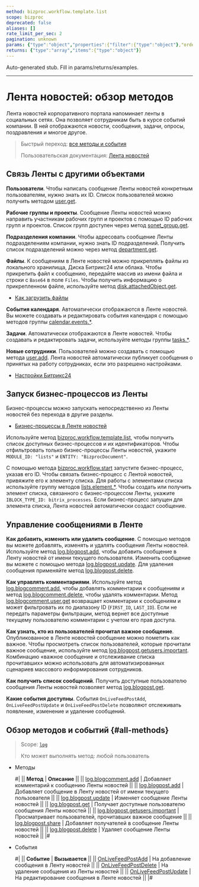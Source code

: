 ```yaml
---
method: bizproc.workflow.template.list
scope: bizproc
deprecated: false
aliases: []
rate_limit_per_sec: 2
pagination: unknown
params: {"type":"object","properties":{"filter":{"type":"object"},"order":{"type":"object"},"select":{"type":"array","items":{"type":"string"}},"start":{"type":["integer","string"]}}}
returns: {"type":"array","items":{"type":"object"}}
---
```


Auto-generated stub. Fill in params/returns/examples.

---

# Лента новостей: обзор методов

Лента новостей корпоративного портала напоминает ленты в социальных сетях. Она позволяет сотрудникам быть в курсе событий компании. В ней отображаются новости, сообщения, задачи, опросы, поздравления и многое другое.

> Быстрый переход: [все методы и события](#all-methods)
>
> Пользовательская документация: [Лента новостей](https://helpdesk.bitrix24.ru/section/108537/)

## Связь Ленты с другими объектами

**Пользователи**. Чтобы написать сообщение Ленты новостей конкретным пользователям, нужно знать их ID. Список пользователей можно получить методом [user.get](./../user/user-get.md).

**Рабочие группы и проекты**. Сообщение Ленты новостей можно направить участникам рабочих групп и проектов с помощью ID рабочих групп и проектов. Список групп доступен через метод [sonet_group.get](./../sonet-group/sonet-group-get.md).

**Подразделения компании**. Чтобы адресовать сообщение Ленты подразделениям компании, нужно знать ID подразделений. Получить список подразделений можно через метод [department.get](./../departments/department-get.md).

**Файлы**. К сообщениям в Ленте новостей можно прикреплять файлы из локального хранилища, Диска Битрикс24 или облака. Чтобы прикрепить файл к сообщению, передайте массив из имени файла и строки с `Base64` в поле `Files`. Чтобы получить информацию о прикрепленном файле, используйте метод [disk.attachedObject.get](./../disk/attached-object/disk-attached-object-get.md).



- [Как загрузить файлы](../files/how-to-upload-files.md)



**События календаря**. Автоматически отображаются в Ленте новостей. Вы можете создавать и редактировать события календаря с помощью методов группы [calendar.events.*](./../calendar/events/index.md).

**Задачи**. Автоматически отображаются  в Ленте новостей. Чтобы создавать и редактировать задачи, используйте методы группы [tasks.*](./../tasks/index.md).

**Новые сотрудники**. Пользователей можно создавать с помощью метода [user.add](./../user/user-add.md). Лента новостей автоматически публикует сообщения о принятых на работу сотрудниках, если это разрешено настройками.



- [Настройки Битрикс24](https://helpdesk.bitrix24.ru/open/18371844/)



## Запуск бизнес-процессов из Ленты

Бизнес-процессы можно запускать непосредственно из Ленты новостей без перехода в другие разделы.



- [Бизнес-процессы в Ленте новостей](https://helpdesk.bitrix24.ru/open/1312890/)



Используйте метод [bizproc.workflow.template.list](./../bizproc/template/bizproc-workflow-template-list.md), чтобы получить список доступных бизнес-процессов и их идентификаторов. Чтобы отфильтровать только бизнес-процессы Ленты новостей, укажите `MODULE_ID: "lists"` и `ENTITY: "BizprocDocument"`.

С помощью метода [bizproc.workflow.start](./../bizproc/bizproc-workflow-start.md) запустите бизнес-процесс, указав его ID. Чтобы связать бизнес-процесс с Лентой новостей, привяжите его к элементу списка. Для работы с элементами списка используйте группу методов [lists.element.*](./../lists/elements/index.md). Чтобы создать или получить элемент списка, связанного с бизнес-процессом Ленты, укажите `IBLOCK_TYPE_ID: bitrix_processes`. Если бизнес-процесс запущен для элемента списка, Лента новостей автоматически создаст сообщение.

## **Управление сообщениями в Ленте**

**Как добавить, изменить или удалить сообщение**. С помощью методов  вы можете добавлять, изменять и удалять сообщения Ленты новостей. Используйте метод [log.blogpost.add](./../log/log-blogpost-add.md), чтобы добавить сообщение в Ленту новостей от имени текущего пользователя. Изменить сообщение вы можете с помощью метода [log.blogpost.update](./../log/log-blogpost-update.md). Для удаления сообщения применяйте метод [log.blogpost.delete](./../log/log-blogpost-delete.md).

**Как управлять комментариями**. Используйте метод [log.blogcomment.add](./../log/log-blogcomment-add.md), чтобы добавлять комментарии к сообщениям и метод [log.blogcomment.delete](./../log/log-blogcomment-add.md), чтобы удалять комментарии. Метод [log.blogcomment.user.get](./../log/log-blogcomment-add.md) возвращает комментарии к сообщениям и может фильтровать их по диапазону ID (`FIRST_ID`, `LAST_ID`). Если не передать параметры фильтрации, метод вернет все доступные текущему пользователю комментарии с учетом его прав доступа.

**Как узнать, кто из пользователей прочитал важное сообщение**. Опубликованное в Ленте новостей сообщение можно пометить как важное. Чтобы просмотреть список пользователей, которые прочитали важное сообщение, используйте метод [log.blogpost.getusers.important](./log-blogpost-getusers-important.md). Комбинацию «важное сообщение и отслеживание списка прочитавших» можно использовать для автоматизированных сценариев массового информирования сотрудников.

**Как получить список сообщений**. Получить доступные пользователю сообщения Ленты новостей позволяет метод [log.blogpost.get](./log-blogpost-get.md).

**Какие события доступны**. События `OnLiveFeedPostAdd`, `OnLiveFeedPostUpdate` и `OnLiveFeedPostDelete` позволяют отслеживать появление, изменение и удаление сообщений.

## Обзор методов и событий {#all-methods}

> Scope: [`log`](../scopes/permissions.md)
> 
> Кто может выполнять метод: любой пользователь



- Методы

    #|
    || **Метод** | **Описание** ||
    || [log.blogcomment.add](./log-blogcomment-add.md) | Добавляет комментарий к сообщению Ленты новостей ||
    || [log.blogpost.add](./log-blogpost-add.md) | Добавляет сообщение в Ленту новостей от имени текущего пользователя ||
    || [log.blogpost.update](./log-blogpost-update.md) | Изменяет сообщение Ленты новостей ||
    || [log.blogpost.get](./log-blogpost-get.md) | Получает доступные пользователю сообщения Ленты новостей ||
    || [log.blogpost.getusers.important](./log-blogpost-getusers-important.md) | Просматривает пользователей, прочитавших важное сообщение ||
    || [log.blogpost.share](./log-blogpost-share.md) | Добавляет получателей в сообщение Ленты новостей ||
    || [log.blogpost.delete](./log-blogpost-delete.md) | Удаляет сообщение Ленты новостей ||
    |#

- События

    #|
    || **Событие** | **Вызывается** ||
    || [OnLiveFeedPostAdd](./events/on-live-feed-post-add.md) | На добавление сообщения в Ленту новостей ||
    || [OnLiveFeedPostDelete](./events/on-live-feed-post-delete.md) | На удаление сообщения из Ленты новостей ||
    || [OnLiveFeedPostUpdate](./events/on-live-feed-post-update.md) | На редактирование сообщения в Ленте новостей ||
    |#



